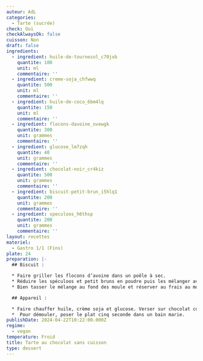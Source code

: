 ```yaml
---
auteur: AdL
categories:
  - Tarte (sucrée)
check: Oui
checkAlwaysOk: false
cuisson: Non
draft: false
ingredients:
  - ingredient: huile-de-tournesol_c70jxb
    quantite: 100
    unit: ml
    commentaire: ''
  - ingredient: creme-soja_chfwwq
    quantite: 500
    unit: ml
    commentaire: ''
  - ingredient: huile-de-coco_6bm4lq
    quantite: 150
    unit: ml
    commentaire: ''
  - ingredient: flocons-davoine_ovewgk
    quantite: 300
    unit: grammes
    commentaire: ''
  - ingredient: glucose_lm7zqh
    quantite: 40
    unit: grammes
    commentaire: ''
  - ingredient: chocolat-noir_cr4kiz
    quantite: 500
    unit: grammes
    commentaire: ''
  - ingredient: biscuit-petit-brun_i5hlq1
    quantite: 200
    unit: grammes
    commentaire: ''
  - ingredient: speculoos_h6thsp
    quantite: 200
    unit: grammes
    commentaire: ''
layout: recettes
materiel:
  - Gastro 1/1 (Fins)
plate: 24
preparation: |-
  ## Biscuit :

  * Faire griller les flocons d’avoine dans un poêle à sec.
  * Réduire les spéculoos et petit bruns en poudre puis les mélanger avec les flocons d’avoine. Enfin, ajouter l’huile coco fondue.
  * Bien tasser le mélange au fond des moule et réserver au frais au moins une heure.

  ## Appareil :

  * Faire chauffer huile, crème soja et glucose. Verser sur chocolat concassé.
  *  Pour démouler, poser le plat cinq seconde dans un bain marie.
publishDate: 2024-04-22T10:22:00.000Z
regime:
  - vegan
temperature: Froid
title: Tarte au chocolat sans cuisson
type: dessert
---
```

